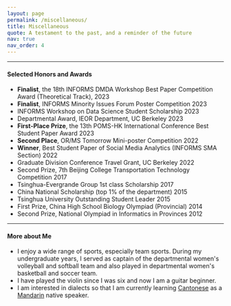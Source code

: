 ```yaml
---
layout: page
permalink: /miscellaneous/
title: Miscellaneous
quote: A testament to the past, and a reminder of the future
nav: true
nav_order: 4
---
```


---
#### Selected Honors and Awards

- __Finalist__, the 18th INFORMS DMDA Workshop Best Paper Competition Award (Theoretical Track), 2023
- __Finalist__, INFORMS Minority Issues Forum Poster Competition 2023
- INFORMS Workshop on Data Science Student Scholarship 2023
- Departmental Award, IEOR Department, UC Berkeley 2023
- __First-Place Prize__, the 13th POMS-HK International Conference Best Student Paper Award 2023
- __Second Place__, OR/MS Tomorrow Mini-poster Competition 2022
- __Winner__, Best Student Paper of Social Media Analytics (INFORMS SMA Section) 2022
- Graduate Division Conference Travel Grant, UC Berkeley 2022
- Second Prize, 7th Beijing College Transportation Technology Competition 2017
- Tsinghua-Evergrande Group 1st class Scholarship 2017
- China National Scholarship (top 1% of the department) 2015
- Tsinghua University Outstanding Student Leader 2015
- First Prize, China High School Biology Olympiad (Provincial) 2014
- Second Prize, National Olympiad in Informatics in Provinces 2012

---
#### More about Me

- I enjoy a wide range of sports, especially team sports. During my undergraduate years, I served as captain of the departmental women's volleyball and softball team and also played in departmental women's basketball and soccer team.
- I have played the violin since I was six and now I am a guitar beginner.
- I am interested in dialects so that I am currently learning [Cantonese](https://en.wikipedia.org/wiki/Cantonese) as a [Mandarin](https://en.wikipedia.org/wiki/Mandarin_Chinese) native speaker.
